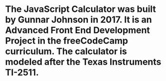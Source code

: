 # The JavaScript Calculator was built by Gunnar Johnson in 2017. It is an Advanced Front End Development Project in the freeCodeCamp curriculum. The calculator is modeled after the Texas Instruments TI-2511.
